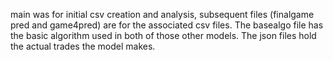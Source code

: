 main was for initial csv creation and analysis, subsequent files (finalgame pred and game4pred) are for the associated csv files. The basealgo file has the basic algorithm used in both of those other models. The json files hold the actual trades the model makes.
